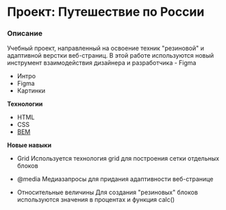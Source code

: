 # Проект: Путешествие по России

### Описание

Учебный проект, направленный на освоение техник "резиновой" и адаптивной верстки веб-страниц. В этой работе используются новый инструмент взаимодействия дизайнера и разработчика - Figma

- Интро
- Figma
- Картинки

**Технологии**

- HTML
- CSS
- [BEM](https://ru.bem.info/)

**Новые навыки**

- Grid
  Используется технология grid для построения сетки отдельных блоков

- @media
  Медиазапросы для придания адаптивности веб-странице

- Относительные величины
  Для создания "резиновых" блоков используются значения в процентах и функция calc()
